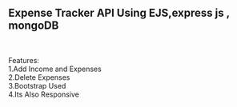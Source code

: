 <h2>Expense Tracker API Using EJS,express js , mongoDB</h2> <br>

Features:<br>
1.Add Income and Expenses <br>
2.Delete Expenses<br>
3.Bootstrap Used <br>
4.Its Also Responsive<br>

